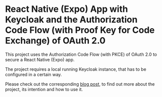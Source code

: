 # React Native (Expo) App with Keycloak and the Authorization Code Flow (with Proof Key for Code Exchange) of OAuth 2.0

This project uses the Authorization Code Flow (with PKCE) of OAuth 2.0 to secure a React Native (Expo) app.

The project requires a local running Keycloak instance, that has to be configured in a certain way.

Please check out the corresponding [blog post](https://www.rene-wilby.de/en/blog/rn-expo-oauth-authorization-code-flow-pkce-keycloak), to find out more about the project, its intention and how to use it.
